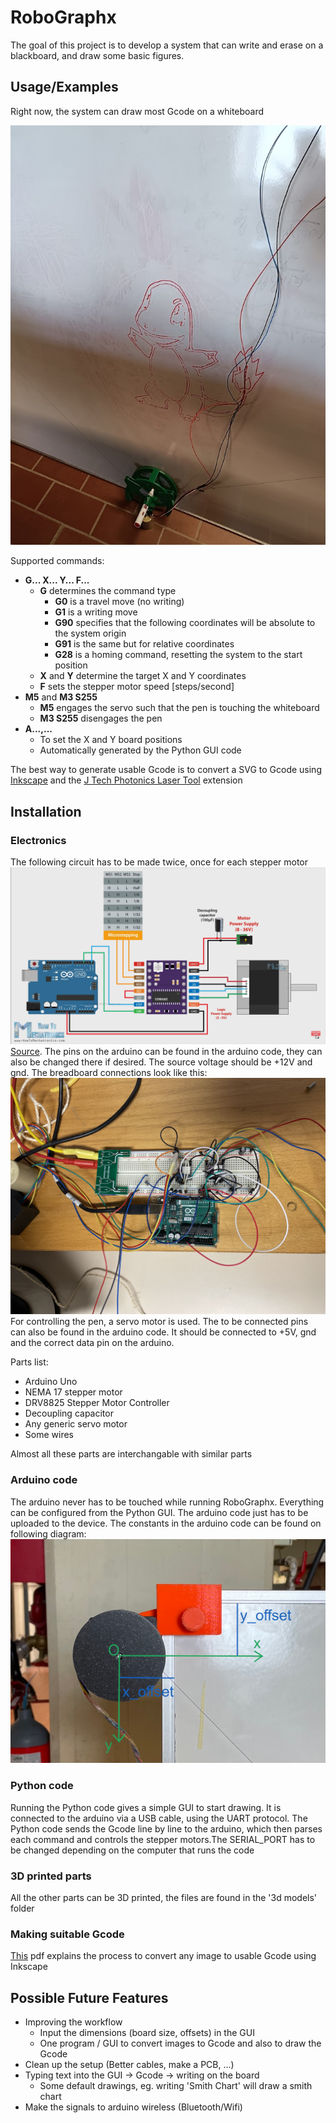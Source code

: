 
# RoboGraphx
The goal of this project is to develop a system that can write and erase on a blackboard, and draw some basic figures.

## Usage/Examples

Right now, the system can draw most Gcode on a whiteboard

![example](./pictures/charmander.jpg)


Supported commands: 
- **G... X... Y... F...**
    - **G** determines the command type
        - **G0** is a travel move (no writing)
        - **G1** is a writing move
        - **G90** specifies that the following coordinates will be absolute to the system origin
        - **G91** is the same but for relative coordinates
        - **G28** is a homing command, resetting the system to the start position
    - **X** and **Y** determine the target X and Y coordinates
    - **F** sets the stepper motor speed [steps/second]
- **M5** and **M3 S255**
    - **M5** engages the servo such that the pen is touching the whiteboard
    - **M3 S255** disengages the pen
- **A...,...**
    - To set the X and Y board positions
    - Automatically generated by the Python GUI code

The best way to generate usable Gcode is to convert a SVG to Gcode using [Inkscape](https://inkscape.org/) and the [J Tech Photonics Laser Tool](https://github.com/JTechPhotonics/J-Tech-Photonics-Laser-Tool) extension


## Installation

### Electronics
The following circuit has to be made twice, once for each stepper motor
![circuit](./pictures/circuit.png)
[Source](https://howtomechatronics.com/tutorials/arduino/stepper-motors-and-arduino-the-ultimate-guide/).
The pins on the arduino can be found in the arduino code, they can also be changed there if desired. The source voltage should be +12V and gnd. The breadboard connections look like this:
![bread](./pictures/breadboard.png)
For controlling the pen, a servo motor is used. The to be connected pins can also be found in the arduino code. It should be connected to +5V, gnd and the correct data pin on the arduino. 

Parts list:
 - Arduino Uno
 - NEMA 17 stepper motor
 - DRV8825 Stepper Motor Controller
 - Decoupling capacitor
 - Any generic servo motor
 - Some wires

Almost all these parts are interchangable with similar parts
### Arduino code
The arduino never has to be touched while running RoboGraphx. Everything can be configured from the Python GUI. The arduino code just has to be uploaded to the device. The constants in the arduino code can be found on following diagram:
![diagram](./pictures/stepper_diagram.png)
### Python code
Running the Python code gives a simple GUI to start drawing. It is connected to the arduino via a USB cable, using the UART protocol. The Python code sends the Gcode line by line to the arduino, which then parses each command and controls the stepper motors.The SERIAL_PORT has to be changed depending on the computer that runs the code
### 3D printed parts
All the other parts can be 3D printed, the files are found in the '3d models' folder
### Making suitable Gcode
[This](./documents/gcode-guide.pdf) pdf explains the process to convert any image to usable Gcode using Inkscape
## Possible Future Features

- Improving the workflow
    - Input the dimensions (board size, offsets) in the GUI
    - One program / GUI to convert images to Gcode and also to draw the Gcode
- Clean up the setup (Better cables, make a PCB, ...)
- Typing text into the GUI -> Gcode -> writing on the board
    - Some default drawings, eg. writing 'Smith Chart' will draw a smith chart
- Make the signals to arduino wireless (Bluetooth/Wifi)
